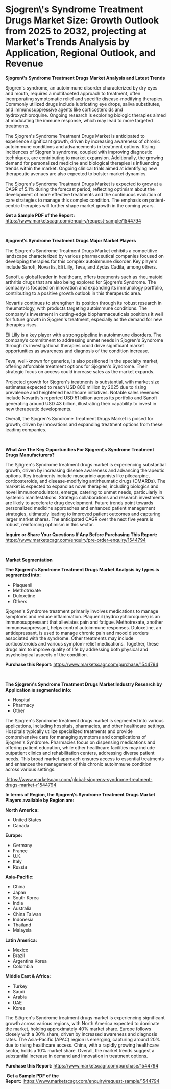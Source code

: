 <p><h1>Sjogren\'s Syndrome Treatment Drugs Market Size: Growth Outlook from 2025 to 2032, projecting at Market's Trends Analysis by Application, Regional Outlook, and Revenue</h1></p><p><strong>Sjogren\'s Syndrome Treatment Drugs Market Analysis and Latest Trends</strong></p>
<p><p>Sjogren's syndrome, an autoimmune disorder characterized by dry eyes and mouth, requires a multifaceted approach to treatment, often incorporating symptomatic relief and specific disease-modifying therapies. Commonly utilized drugs include lubricating eye drops, saliva substitutes, and immunosuppressive agents like corticosteroids and hydroxychloroquine. Ongoing research is exploring biologic therapies aimed at modulating the immune response, which may lead to more targeted treatments.</p><p>The Sjogren's Syndrome Treatment Drugs Market is anticipated to experience significant growth, driven by increasing awareness of chronic autoimmune conditions and advancements in treatment options. Rising incidences of Sjogren's syndrome, coupled with improving diagnostic techniques, are contributing to market expansion. Additionally, the growing demand for personalized medicine and biological therapies is influencing trends within the market. Ongoing clinical trials aimed at identifying new therapeutic avenues are also expected to bolster market dynamics. </p><p>The Sjogren's Syndrome Treatment Drugs Market is expected to grow at a CAGR of 5.1% during the forecast period, reflecting optimism about the development of more effective treatments and the continuous evolution of care strategies to manage this complex condition. The emphasis on patient-centric therapies will further shape market growth in the coming years.</p></p>
<p><strong>Get a Sample PDF of the Report:&nbsp;</strong> <a href="https://www.marketscagr.com/enquiry/request-sample/1544794?utm_campaign=3039&utm_medium=2&utm_source=Github&utm_content=ia&utm_term=14042025&utm_id=sjogrens-syndrome-treatment-drugs">https://www.marketscagr.com/enquiry/request-sample/1544794</a></p>
<p>&nbsp;</p>
<p><strong>Sjogren\'s Syndrome Treatment Drugs Major Market Players</strong></p>
<p><p>The Sjogren's Syndrome Treatment Drugs Market exhibits a competitive landscape characterized by various pharmaceutical companies focused on developing therapies for this complex autoimmune disorder. Key players include Sanofi, Novartis, Eli Lilly, Teva, and Zydus Cadila, among others.</p><p>Sanofi, a global leader in healthcare, offers treatments such as rheumatoid arthritis drugs that are also being explored for Sjogren’s Syndrome. The company is focused on innovation and expanding its immunology portfolio, contributing to a positive growth outlook in this therapeutic area.</p><p>Novartis continues to strengthen its position through its robust research in rheumatology, with products targeting autoimmune conditions. The company's investment in cutting-edge biopharmaceuticals positions it well for future growth in Sjogren's treatment, especially as the demand for new therapies rises.</p><p>Eli Lilly is a key player with a strong pipeline in autoimmune disorders. The company’s commitment to addressing unmet needs in Sjogren's Syndrome through its investigational therapies could drive significant market opportunities as awareness and diagnosis of the condition increase.</p><p>Teva, well-known for generics, is also positioned in the specialty market, offering affordable treatment options for Sjogren's Syndrome. Their strategic focus on access could increase sales as the market expands.</p><p>Projected growth for Sjogren's treatments is substantial, with market size estimates expected to reach USD 800 million by 2025 due to rising prevalence and heightened healthcare initiatives. Notable sales revenues include Novartis's reported USD 51 billion across its portfolio and Sanofi generating around USD 43 billion, illustrating their capability to invest in new therapeutic developments.</p><p>Overall, the Sjogren's Syndrome Treatment Drugs Market is poised for growth, driven by innovations and expanding treatment options from these leading companies.</p></p>
<p>&nbsp;</p>
<p><strong>What Are The Key Opportunities For Sjogren\'s Syndrome Treatment Drugs Manufacturers?</strong></p>
<p><p>The Sjögren's Syndrome treatment drugs market is experiencing substantial growth, driven by increasing disease awareness and advancing therapeutic options. Key treatments include muscarinic agonists like pilocarpine, corticosteroids, and disease-modifying antirheumatic drugs (DMARDs). The market is expected to expand as novel therapies, including biologics and novel immunomodulators, emerge, catering to unmet needs, particularly in systemic manifestations. Strategic collaborations and research investments are likely to accelerate drug development. Future trends point towards personalized medicine approaches and enhanced patient management strategies, ultimately leading to improved patient outcomes and capturing larger market shares. The anticipated CAGR over the next five years is robust, reinforcing optimism in this sector.</p></p>
<p><strong>Inquire or Share Your Questions If Any Before Purchasing This Report:</strong> <a href="https://www.marketscagr.com/enquiry/pre-order-enquiry/1544794?utm_campaign=3039&utm_medium=2&utm_source=Github&utm_content=ia&utm_term=14042025&utm_id=sjogrens-syndrome-treatment-drugs">https://www.marketscagr.com/enquiry/pre-order-enquiry/1544794</a></p>
<p>&nbsp;</p>
<p><strong>Market Segmentation</strong></p>
<p><strong>The Sjogren\'s Syndrome Treatment Drugs Market Analysis by types is segmented into:</strong></p>
<p><ul><li>Plaquenil</li><li>Methotrexate</li><li>Duloxetine</li><li>Others</li></ul></p>
<p><p>Sjogren's Syndrome treatment primarily involves medications to manage symptoms and reduce inflammation. Plaquenil (hydroxychloroquine) is an immunosuppressant that alleviates pain and fatigue. Methotrexate, another immunosuppressant, helps control autoimmune responses. Duloxetine, an antidepressant, is used to manage chronic pain and mood disorders associated with the syndrome. Other treatments may include corticosteroids and various symptom-relief medications. Together, these drugs aim to improve quality of life by addressing both physical and psychological aspects of the condition.</p></p>
<p><strong>Purchase this Report:&nbsp;</strong><a href="https://www.marketscagr.com/purchase/1544794?utm_campaign=3039&utm_medium=2&utm_source=Github&utm_content=ia&utm_term=14042025&utm_id=sjogrens-syndrome-treatment-drugs">https://www.marketscagr.com/purchase/1544794</a></p>
<p>&nbsp;</p>
<p><strong>The Sjogren\'s Syndrome Treatment Drugs Market Industry Research by Application is segmented into:</strong></p>
<p><ul><li>Hospital</li><li>Pharmacy</li><li>Other</li></ul></p>
<p><p>The Sjogren's Syndrome treatment drugs market is segmented into various applications, including hospitals, pharmacies, and other healthcare settings. Hospitals typically utilize specialized treatments and provide comprehensive care for managing symptoms and complications of Sjogren's Syndrome. Pharmacies focus on dispensing medications and offering patient education, while other healthcare facilities may include outpatient clinics and rehabilitation centers, addressing diverse patient needs. This broad market approach ensures access to essential treatments and enhances the management of this chronic autoimmune condition across various settings.</p></p>
<p><a href="https://www.marketscagr.com/global-sjogrens-syndrome-treatment-drugs-market-r1544794?utm_campaign=3039&utm_medium=2&utm_source=Github&utm_content=ia&utm_term=14042025&utm_id=sjogrens-syndrome-treatment-drugs">&nbsp;https://www.marketscagr.com/global-sjogrens-syndrome-treatment-drugs-market-r1544794</a></p>
<p><strong>In terms of Region, the Sjogren\'s Syndrome Treatment Drugs Market Players available by Region are:</strong></p>
<p>
    <p> <strong> North America: </strong>
        <ul>
            <li>United States</li>
            <li>Canada</li>
        </ul>
        </p> 
    <p> <strong> Europe: </strong>
        <ul>
            <li>Germany</li>
            <li>France</li>
            <li>U.K.</li>
            <li>Italy</li>
            <li>Russia</li>
        </ul>
        </p> 
    <p> <strong> Asia-Pacific: </strong>
        <ul>
            <li>China</li>
            <li>Japan</li>
            <li>South Korea</li>
            <li>India</li>
            <li>Australia</li>
            <li>China Taiwan</li>
            <li>Indonesia</li>
            <li>Thailand</li>
            <li>Malaysia</li>
        </ul>
        </p> 
    <p> <strong> Latin America: </strong>
        <ul>
            <li>Mexico</li>
            <li>Brazil</li>
            <li>Argentina Korea</li>
            <li>Colombia</li>
        </ul>
        </p> 
    <p> <strong> Middle East & Africa: </strong>
        <ul>
            <li>Turkey</li>
            <li>Saudi</li>
            <li>Arabia</li>
            <li>UAE</li>
            <li>Korea</li>
        </ul>
    </p>
    </p>
<p><p>The Sjögren's Syndrome treatment drugs market is experiencing significant growth across various regions, with North America expected to dominate the market, holding approximately 40% market share. Europe follows closely with a 30% share, driven by increased awareness and diagnosis rates. The Asia-Pacific (APAC) region is emerging, capturing around 20% due to rising healthcare access. China, with a rapidly growing healthcare sector, holds a 10% market share. Overall, the market trends suggest a substantial increase in demand and innovation in treatment options.</p></p>
<p><strong>Purchase this Report: </strong><a href="https://www.marketscagr.com/purchase/1544794?utm_campaign=3039&utm_medium=2&utm_source=Github&utm_content=ia&utm_term=14042025&utm_id=sjogrens-syndrome-treatment-drugs">https://www.marketscagr.com/purchase/1544794</a></p>
<p>&nbsp;<strong>Get a Sample PDF of the Report:&nbsp;&nbsp;</strong><a href="https://www.marketscagr.com/enquiry/request-sample/1544794?utm_campaign=3039&utm_medium=2&utm_source=Github&utm_content=ia&utm_term=14042025&utm_id=sjogrens-syndrome-treatment-drugs">https://www.marketscagr.com/enquiry/request-sample/1544794</a></p>
<p><strong></strong></p>
<p><p></p><p></p><p></p></p>